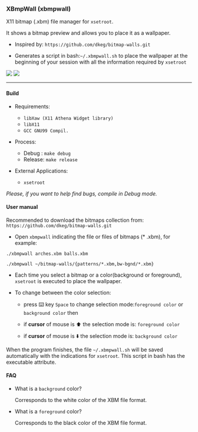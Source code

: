 ### XBmpWall (xbmpwall)
  
X11 bitmap (.xbm) file manager for `xsetroot`.

It shows a bitmap preview and allows you to place it as a wallpaper.

- Inspired by: `https://github.com/dkeg/bitmap-walls.git`

- Generates a script in bash:`~/.xbmpwall.sh` to place the wallpaper at the beginning of your session with all the information required by `xsetroot`




<img src="https://git.disroot.org/daltomi/xbmpwall/raw/branch/master/preview02.png"/>

<img src="https://git.disroot.org/daltomi/xbmpwall/raw/branch/master/preview03.png"/>



---

#### Build

* Requirements:
	+ `libXaw (X11 Athena Widget library)`
	+ `libX11`
	+ `GCC GNU99 Compil.`

* Process:
	+ Debug : `make debug`
	+ Release: `make release`

* External Applications:
	+ `xsetroot`

_Please, if you want to help find bugs, compile in Debug mode._


#### User manual

Recommended to download the bitmaps collection from: `https://github.com/dkeg/bitmap-walls.git`


- Open `xbmpwall` indicating the file or files of bitmaps (* .xbm), for example:

```
./xbmpwall arches.xbm balls.xbm

./xbmpwall ~/bitmap-walls/{patterns/*.xbm,bw-bgnd/*.xbm}

```

- Each time you select a bitmap or a color(background or foreground), `xsetroot` is executed to place the wallpaper.

- To change between the color selection: 

	- press :keyboard: key `Space` to change selection mode:`foreground color` or `background color` then

	- if **cursor** of mouse is :arrow_up: the selection mode is: `foreground color`

	- if **cursor** of mouse is :arrow_down: the selection mode is: `background color`


When the program finishes, the file `~/.xbmpwall.sh` will be saved automatically with the indications for `xsetroot`.
This script in bash has the executable attribute.


#### FAQ

- What is a `background` color?

    Corresponds to the white color of the XBM file format.

- What is a `foreground` color?

    Corresponds to the black color of the XBM file format.
